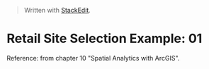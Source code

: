 


> Written with [StackEdit](https://stackedit.io/).

# Retail Site Selection Example: 01

Reference: from chapter 10 "Spatial Analytics with ArcGIS".


<!--stackedit_data:
eyJoaXN0b3J5IjpbLTQ4NzI5ODQ4MF19
-->